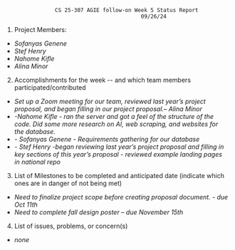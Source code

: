                 	CS 25-307 AGIE follow-on Week 5 Status Report
					                           09/26/24                                     
1) Project Members:

* *Sofanyas Genene*  
* *Stef Henry*  
* *Nahome Kifle*  
* *Alina Minor*

2) Accomplishments for the week \-- and which team members participated/contributed

* *Set up a Zoom meeting for our team, reviewed last year’s project proposal, and began filling in our project proposal.– Alina Minor*  
* *\-Nahome Kifle \- ran the server and got a feel of the structure of the code. Did some more research on AI, web scraping, and websites for the database.*  
* *\- Sofanyas Genene \- Requirements gathering for our database*  
* *\- Stef Henry \-began reviewing last year’s project proposal and filling in key sections of this year’s proposal \- reviewed example landing pages in national repo*

3) List of Milestones to be completed and anticipated date (indicate which ones are in danger of not being met) 

* *Need to finalize project scope before creating proposal document. \- due Oct 11th*  
* *Need to complete fall design poster – due November 15th*

4) List of issues, problems, or concern(s)

* *none*  
  
